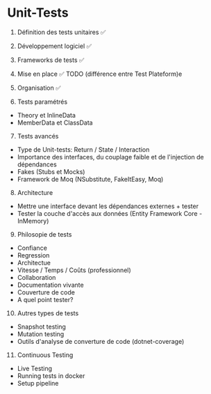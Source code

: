 # Unit-Tests

1. Définition des tests unitaires ✅
2. Développement logiciel ✅
3. Frameworks de tests ✅
4. Mise en place ✅
  TODO (différence entre Test Plateform)e
5. Organisation ✅

6. Tests paramétrés
- Theory et InlineData
- MemberData et ClassData

7. Tests avancés

- Type de Unit-tests: Return / State / Interaction
- Importance des interfaces, du couplage faible et de l'injection de dépendances
- Fakes (Stubs et Mocks)
- Framework de Moq (NSubstitute, FakeItEasy, Moq)

8. Architecture

- Mettre une interface devant les dépendances externes + tester
- Tester la couche d'accès aux données (Entity Framework Core - InMemory)

9. Philosopie de tests

- Confiance
- Regression
- Architectue
- Vitesse / Temps / Coûts (professionnel)
- Collaboration
- Documentation vivante
- Couverture de code
- A quel point tester?

10. Autres types de tests

- Snapshot testing
- Mutation testing
- Outils d'analyse de converture de code (dotnet-coverage)

11. Continuous Testing

- Live Testing
- Running tests in docker
- Setup pipeline

